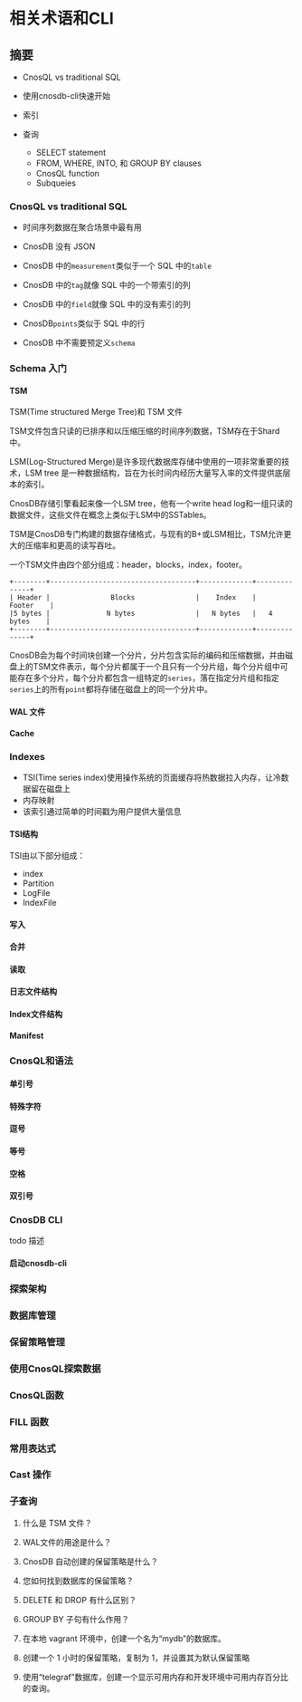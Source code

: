 # 相关术语和CLI

## 摘要

- CnosQL vs traditional SQL

- 使用cnosdb-cli快速开始

- 索引

- 查询
  - SELECT statement
  - FROM, WHERE, INTO, 和 GROUP BY clauses
  - CnosQL function
  - Subqueies

### CnosQL vs traditional SQL

- 时间序列数据在聚合场景中最有用

- CnosDB 没有 JSON

- CnosDB 中的`measurement`类似于一个 SQL 中的`table`

- CnosDB 中的`tag`就像 SQL 中的一个带索引的列

- CnosDB 中的`field`就像 SQL 中的没有索引的列

- CnosDB`points`类似于 SQL 中的行

- CnosDB 中不需要预定义`schema`

### Schema 入门

#### TSM

TSM(Time structured Merge Tree)和 TSM 文件

TSM文件包含只读的已排序和以压缩压缩的时间序列数据，TSM存在于Shard中。

LSM(Log-Structured Merge)是许多现代数据库存储中使用的一项非常重要的技术，LSM tree 是一种数据结构，旨在为长时间内经历大量写入率的文件提供底层本的索引。

CnosDB存储引擎看起来像一个LSM tree，他有一个write head log和一组只读的数据文件，这些文件在概念上类似于LSM中的SSTables。

TSM是CnosDB专门构建的数据存储格式，与现有的B+或LSM相比，TSM允许更大的压缩率和更高的读写吞吐。

一个TSM文件由四个部分组成：header，blocks，index，footer。

```
+--------+------------------------------------+-------------+--------------+
| Header |               Blocks               |    Index    |    Footer    |
|5 bytes |              N bytes               |   N bytes   |   4 bytes    |
+--------+------------------------------------+-------------+--------------+
```
CnosDB会为每个时间块创建一个分片，分片包含实际的编码和压缩数据，并由磁盘上的TSM文件表示，每个分片都属于一个且只有一个分片组，每个分片组中可能存在多个分片，每个分片都包含一组特定的`series`，落在指定分片组和指定`series`上的所有`point`都将存储在磁盘上的同一个分片中。

#### WAL 文件
#### Cache

### Indexes

- TSI(Time series index)使用操作系统的页面缓存将热数据拉入内存，让冷数据留在磁盘上
- 内存映射
- 该索引通过简单的时间戳为用户提供大量信息

#### TSI结构

TSI由以下部分组成：
- index
- Partition
- LogFile
- IndexFile

#### 写入

#### 合并

#### 读取

#### 日志文件结构

#### Index文件结构

#### Manifest

### CnosQL和语法

#### 单引号

#### 特殊字符

#### 逗号

#### 等号

#### 空格

#### 双引号

### CnosDB CLI
todo 描述

#### 启动cnosdb-cli

### 探索架构

### 数据库管理

### 保留策略管理

### 使用CnosQL探索数据

### CnosQL函数

### FILL 函数

### 常用表达式

### Cast 操作

### 子查询

1. 什么是 TSM 文件？
2. WAL文件的用途是什么？
3. CnosDB 自动创建的保留策略是什么？
4. 您如何找到数据库的保留策略？
5. DELETE 和 DROP 有什么区别？
6. GROUP BY 子句有什么作用？

7. 在本地 vagrant 环境中，创建一个名为“mydb”的数据库。
8. 创建一个 1 小时的保留策略，复制为 1，并设置其为默认保留策略
9. 使用“telegraf”数据库，创建一个显示可用内存和开发环境中可用内存百分比的查询。
